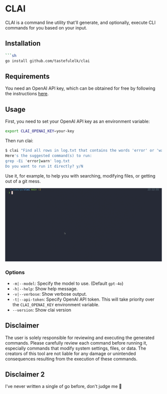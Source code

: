 # CLAI

CLAI is a command line utility that'll generate, and optionally, execute
CLI commands for you based on your input.

## Installation

````bash
```sh
go install github.com/tastefulelk/clai
````

## Requirements

You need an OpenAI API key, which can be obtained for free by following the instructions [here](https://platform.openai.com/docs/quickstart/step-2-setup-your-api-key).

## Usage

First, you need to set your OpenAI API key as an environment variable:

```bash
export CLAI_OPENAI_KEY=your-key
```

Then run clai:

```bash
$ clai "Find all rows in log.txt that contains the words 'error' or 'warn'"
Here's the suggested command(s) to run:
grep -Ei 'error|warn' log.txt
Do you want to run it directly? y/N
```

Use it, for example, to help you with searching, modifying files, or getting out of a git mess.

![usage](./usage.gif)

### Options

- `-m|--model`: Specify the model to use. (Default `gpt-4o`)
- `-h|--help`: Show help message.
- `-v|--verbose`: Show verbose output.
- `-t|--api-token`: Specify OpenAI API token. This will take priority over the `CLAI_OPENAI_KEY` environment variable.
- `--version`: Show clai version

## Disclaimer

The user is solely responsible for reviewing and executing the generated commands. Please carefully review each command before running it, especially commands that modify system settings, files, or data. The creators of this tool are not liable for any damage or unintended consequences resulting from the execution of these commands.

## Disclaimer 2

I've never written a single of go before, don't judge me 🙈
